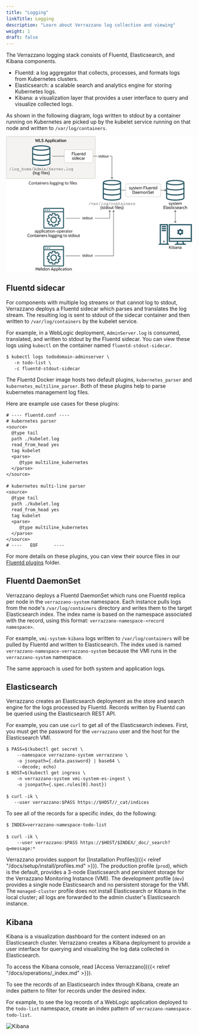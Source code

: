 ```yaml
---
title: "Logging"
linkTitle: Logging
description: "Learn about Verrazzano log collection and viewing"
weight: 1
draft: false
---
```


The Verrazzano logging stack consists of Fluentd, Elasticsearch, and Kibana components.

* Fluentd: a log aggregator that collects, processes, and formats logs from Kubernetes clusters.
* Elasticsearch: a scalable search and analytics engine for storing Kubernetes logs.
* Kibana: a visualization layer that provides a user interface to query and visualize collected logs.

As shown in the following diagram, logs written to stdout by a container running on Kubernetes are picked up by the kubelet service running on that node and written to `/var/log/containers`.

![Logging](../../images/logging.png)


## Fluentd sidecar
For components with multiple log streams or that cannot log to stdout, Verrazzano deploys a Fluentd sidecar which parses and translates the log stream.  The resulting log is sent to stdout of the sidecar container and then written to `/var/log/containers` by the kubelet service.

For example, in a WebLogic deployment, `AdminServer.log` is consumed, translated, and written to stdout by the Fluentd sidecar.  You can view these logs using `kubectl` on the container named `fluentd-stdout-sidecar`.
 ```shell
$ kubectl logs tododomain-adminserver \
    -n todo-list \
    -c fluentd-stdout-sidecar
```

The Fluentd Docker image hosts two default plugins, `kubernetes_parser` and `kubernetes_multiline_parser`.
Both of these plugins help to parse kubernetes management log files. 

Here are example use cases for these plugins:
```
# ---- fluentd.conf ----
# kubernetes parser
<source>
  @type tail
  path ./kubelet.log
  read_from_head yes
  tag kubelet
  <parse>
     @type multiline_kubernetes
  </parse>
</source>

# kubernetes multi-line parser
<source>
  @type tail
  path ./kubelet.log
  read_from_head yes
  tag kubelet
  <parse>
     @type multiline_kubernetes
  </parse>
</source>
# ----   EOF      ----
```

For more details on these plugins, you can view their source files in our [Fluentd plugins](https://github.com/verrazzano/fluentd-kubernetes-daemonset/tree/oracle-build-from-source-v1.12/docker-image/v1.12/oraclelinux-elasticsearch7/plugins) folder.

## Fluentd DaemonSet
Verrazzano deploys a Fluentd DaemonSet which runs one Fluentd replica per node in the `verrazzano-system` namespace.
Each instance pulls logs from the node's `/var/log/containers` directory and writes them to the target Elasticsearch index.  The index name is based on the namespace associated with the record, using this format: `verrazzano-namespace-<record namespace>`.

For example, `vmi-system-kibana` logs written to `/var/log/containers` will be pulled by Fluentd and written to Elasticsearch.  The index used is named `verrazzano-namespace-verrazzano-system` because the VMI runs in the `verrazzano-system` namespace.

The same approach is used for both system and application logs.
## Elasticsearch
Verrazzano creates an Elasticsearch deployment as the store and search engine for the logs processed by Fluentd.  Records written by Fluentd can be queried using the Elasticsearch REST API.

For example, you can use `curl` to get all of the Elasticsearch indexes. First, you must get the password for the `verrazzano` user and the host for the Elasticsearch VMI.
```shell
$ PASS=$(kubectl get secret \
    --namespace verrazzano-system verrazzano \
    -o jsonpath={.data.password} | base64 \
    --decode; echo)
$ HOST=$(kubectl get ingress \
    -n verrazzano-system vmi-system-es-ingest \
    -o jsonpath={.spec.rules[0].host})

$ curl -ik \
   --user verrazzano:$PASS https://$HOST//_cat/indices
```

To see all of the records for a specific index, do the following:
```shell
$ INDEX=verrazzano-namespace-todo-list

$ curl -ik \
    --user verrazzano:$PASS https://$HOST/$INDEX/_doc/_search?q=message:*
```

Verrazzano provides support for [Installation Profiles]({{< relref "/docs/setup/install/profiles.md" >}}). The production profile (`prod`), which is the default, provides a 3-node Elasticsearch and persistent storage for the Verrazzano Monitoring Instance (VMI). The development profile (`dev`) provides a single node Elasticsearch and no persistent storage for the VMI. The `managed-cluster` profile does not install Elasticsearch or Kibana in the local cluster; all logs are forwarded to the admin cluster's Elasticsearch instance.

## Kibana
Kibana is a visualization dashboard for the content indexed on an Elasticsearch cluster.  Verrazzano creates a Kibana deployment to provide a user interface for querying and visualizing the log data collected in Elasticsearch.

To access the Kibana console, read [Access Verrazzano]({{< relref "/docs/operations/_index.md" >}}).

To see the records of an Elasticsearch index through Kibana, create an index pattern to filter for records under the desired index.  

For example, to see the log records of a WebLogic application deployed to the `todo-list` namespace, create an index pattern of `verrazzano-namespace-todo-list`.

![Kibana](../../images/kibana.png)
